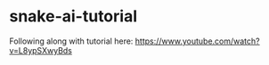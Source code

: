 # snake-ai-tutorial
Following along with tutorial here: https://www.youtube.com/watch?v=L8ypSXwyBds
